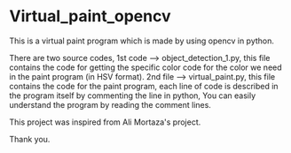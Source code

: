 # Virtual_paint_opencv
This is a virtual paint program which is made by using opencv in python.

There are two source codes, 1st code --> object_detection_1.py, this file contains the code for getting the specific color code for the color we need in the paint program (in HSV format).
2nd file --> virtual_paint.py, this file contains the code for the paint program, each line of code is described in the program itself by commenting the line in python, You can easily understand the program by reading the comment lines.

This project was inspired from Ali Mortaza's project.

Thank you.
